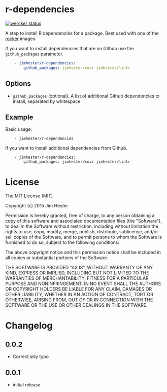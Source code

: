 # r-dependencies
[![wercker status](https://app.wercker.com/status/897ade61fbdb92ac450cf84c4006a281/s "wercker status")](https://app.wercker.com/project/bykey/897ade61fbdb92ac450cf84c4006a281)

A step to install R dependencies for a package.  Best used with one of the
[rocker](https://registry.hub.docker.com/repos/rocker/) images.

If you want to install dependencies that are on Github use the `github_packages`
parameter.


```yaml
    - jimhester/r-dependencies:
        github_packages: jimhester/covr jimhester/lintr
```

## Options
* `github_packages` (optional). A list of additional Github dependencies to
  install, separated by whitespace.

## Example

Basic usage:
```
    - jimhester/r-dependencies
```

If you want to install additional dependencies from Github.

```
    - jimhester/r-dependencies:
        github_packages: jimhester/covr jimhester/lintr
```

# License

The MIT License (MIT)

Copyright (c) 2015 Jim Hester

Permission is hereby granted, free of charge, to any person obtaining a copy of
this software and associated documentation files (the "Software"), to deal in
the Software without restriction, including without limitation the rights to
use, copy, modify, merge, publish, distribute, sublicense, and/or sell copies of
the Software, and to permit persons to whom the Software is furnished to do so,
subject to the following conditions:

The above copyright notice and this permission notice shall be included in all
copies or substantial portions of the Software.

THE SOFTWARE IS PROVIDED "AS IS", WITHOUT WARRANTY OF ANY KIND, EXPRESS OR
IMPLIED, INCLUDING BUT NOT LIMITED TO THE WARRANTIES OF MERCHANTABILITY, FITNESS
FOR A PARTICULAR PURPOSE AND NONINFRINGEMENT. IN NO EVENT SHALL THE AUTHORS OR
COPYRIGHT HOLDERS BE LIABLE FOR ANY CLAIM, DAMAGES OR OTHER LIABILITY, WHETHER
IN AN ACTION OF CONTRACT, TORT OR OTHERWISE, ARISING FROM, OUT OF OR IN
CONNECTION WITH THE SOFTWARE OR THE USE OR OTHER DEALINGS IN THE SOFTWARE.

# Changelog

## 0.0.2
- Correct silly typo

## 0.0.1
- initial release
